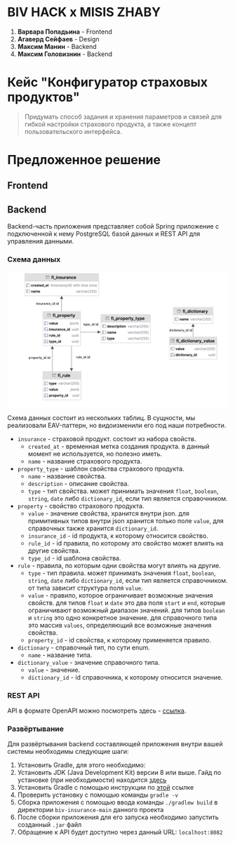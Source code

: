 # BIV HACK x MISIS ZHABY
1. **Варвара Попадьина** - Frontend
2. **Агаверд Сейфаев** - Design
3. **Максим Манин** - Backend
4. **Максим Головизнин** - Backend

# Кейс "Конфигуратор страховых продуктов"
> Придумать способ задания и хранения параметров и связей для гибкой настройки страхового продукта, а также 
> концепт пользовательского интерфейса.

# Предложенное решение
## Frontend

## Backend
Backend-часть приложения представляет собой Spring приложение с подключенной к нему PostgreSQL базой данных
и REST API для управления данными.
### Схема данных
![Схема данных](./db.png)

Схема данных состоит из нескольких таблиц. В сущности, мы реализовали EAV-паттерн, но видоизменили его под наши 
потребности.

* `insurance` - страховой продукт. состоит из набора свойств.
  * `created_at` - временная метка создания продукта. в данный момент не используется, но полезно иметь.
  * `name` - название страхового продукта.
* `property_type` - шаблон свойства страхового продукта.
  * `name` - название свойства.
  * `description` - описание свойства.
  * `type` - тип свойства. может принимать значения `float`, `boolean`, `string`, `date` либо `dictionary_id`,
    если тип является справочником.
* `property` - свойство страхового продукта.
  * `value` - значение свойства, хранится внутри json. для примитивных типов внутри json хранится только поле `value`,
    для справочных также хранится `dictionary_id`.
  * `insurance_id` - id продукта, к которому относится свойство.
  * `rule_id` - id правила, по которому это свойство может влиять на другие свойства.
  * `type_id` - id шаблона свойства.
* `rule` - правила, по которым одни свойства могут влиять на другие.
  * `type` - тип правила. может принимать значения `float`, `boolean`, `string`, `date` либо `dictionary_id`,
    если тип является справочником. от типа зависит структура поля `value`.
  * `value` - правило, которое ограничивает возможные значения свойств. для типов `float` и `date` это два поля `start`
    и `end`, которые ограничивают возможный диапазон значений. для типов `boolean` и `string` это одно конкретное значение.
    для справочного типа это массив `values`, определяющий все возможные значения свойства.
  * `property_id` - id свойства, к которому применяется правило.
* `dictionary` - справочный тип, по сути enum.
  * `name` - название типа.
* `dictionary_value` - значение справочного типа.
  * `value` - значение.
  * `dictionary_id` - id справочника, к которому относится значение.

### REST API
API в формате OpenAPI можно посмотреть здесь - [ссылка](biv-insurance-main/src/main/resources/api.yaml).

### Развёртывание
Для развёртывания backend составляющей приложения внутри вашей системы необходимы следующие шаги:
1. Установить Gradle, для этого необходимо:
  1. Установить JDK (Java Development Kit) версии 8 или выше. Гайд по установке (при необходимости) находится [здесь](https://www.oracle.com/java/technologies/downloads/)
  2. Установить Gradle с помощью инструкции по [этой](https://docs.gradle.org/current/userguide/installation.html) ссылке
  3. Проверить установку с помощью команды `gradle -v`
2. Сборка приложения с помощью ввода команды `./gradlew build` в директории `biv-insurance-main` данного проекта
3.  После сборки приложения для его запуска необходимо запустить созданный `.jar` файл
4.  Обращение к API будет доступно через данный URL: `localhost:8082`